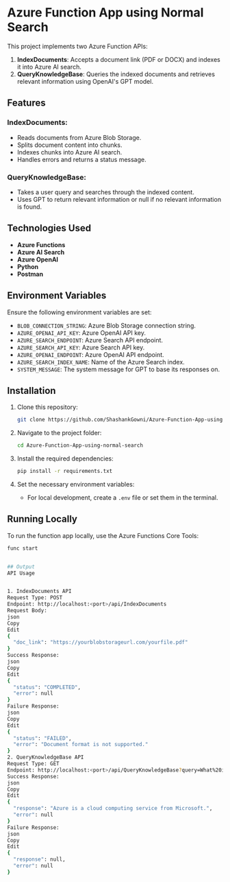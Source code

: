 # Azure Function App using Normal Search

This project implements two Azure Function APIs:

1. **IndexDocuments**: Accepts a document link (PDF or DOCX) and indexes it into Azure AI search.
2. **QueryKnowledgeBase**: Queries the indexed documents and retrieves relevant information using OpenAI's GPT model.

## Features

### **IndexDocuments**:
- Reads documents from Azure Blob Storage.
- Splits document content into chunks.
- Indexes chunks into Azure AI search.
- Handles errors and returns a status message.

### **QueryKnowledgeBase**:
- Takes a user query and searches through the indexed content.
- Uses GPT to return relevant information or null if no relevant information is found.

## Technologies Used
- **Azure Functions**
- **Azure AI Search**
- **Azure OpenAI**
- **Python**
- **Postman**

## Environment Variables
Ensure the following environment variables are set:
- `BLOB_CONNECTION_STRING`: Azure Blob Storage connection string.
- `AZURE_OPENAI_API_KEY`: Azure OpenAI API key.
- `AZURE_SEARCH_ENDPOINT`: Azure Search API endpoint.
- `AZURE_SEARCH_API_KEY`: Azure Search API key.
- `AZURE_OPENAI_ENDPOINT`: Azure OpenAI API endpoint.
- `AZURE_SEARCH_INDEX_NAME`: Name of the Azure Search index.
- `SYSTEM_MESSAGE`: The system message for GPT to base its responses on.

## Installation

1. Clone this repository:
    ```bash
    git clone https://github.com/ShashankGowni/Azure-Function-App-using-normal-search
    ```

2. Navigate to the project folder:
    ```bash
    cd Azure-Function-App-using-normal-search
    ```

3. Install the required dependencies:
    ```bash
    pip install -r requirements.txt
    ```

4. Set the necessary environment variables:
    - For local development, create a `.env` file or set them in the terminal.

## Running Locally
To run the function app locally, use the Azure Functions Core Tools:
```bash
func start


## Output
API Usage


1. IndexDocuments API
Request Type: POST
Endpoint: http://localhost:<port>/api/IndexDocuments
Request Body:
json
Copy
Edit
{
  "doc_link": "https://yourblobstorageurl.com/yourfile.pdf"
}
Success Response:
json
Copy
Edit
{
  "status": "COMPLETED",
  "error": null
}
Failure Response:
json
Copy
Edit
{
  "status": "FAILED",
  "error": "Document format is not supported."
}
2. QueryKnowledgeBase API
Request Type: GET
Endpoint: http://localhost:<port>/api/QueryKnowledgeBase?query=What%20is%20Azure&index_name=your_index_name
Success Response:
json
Copy
Edit
{
  "response": "Azure is a cloud computing service from Microsoft.",
  "error": null
}
Failure Response:
json
Copy
Edit
{
  "response": null,
  "error": null
}
